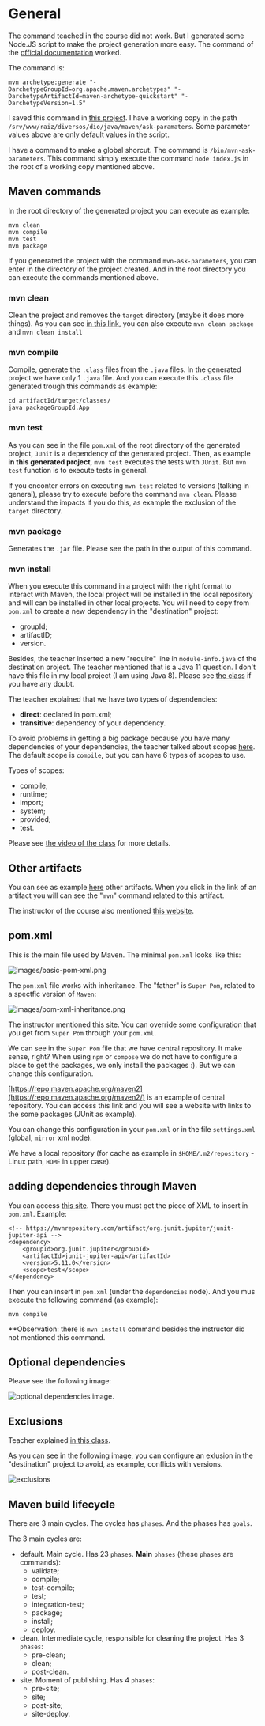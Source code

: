 # General

The command teached in the course did not work. But I generated some Node.JS script to make the project generation more easy. The command of the [official documentation](https://maven.apache.org/archetypes/maven-archetype-quickstart/) worked.

The command is:

```
mvn archetype:generate "-DarchetypeGroupId=org.apache.maven.archetypes" "-DarchetypeArtifactId=maven-archetype-quickstart" "-DarchetypeVersion=1.5"
```

I saved this command in [this project](https://github.com/andreterceiro/dio-maven-helper-mvn). I have a working copy in the path `/srv/www/raiz/diversos/dio/java/maven/ask-paramaters`. Some parameter values above are only default values in the script.

I have a command to make a global shorcut. The command is `/bin/mvn-ask-parameters`. This command simply execute the command `node index.js` in the root of a working copy mentioned above.


## Maven commands

In the root directory of the generated project you can execute as example:

```
mvn clean
mvn compile
mvn test
mvn package
```

If you generated the project with the command `mvn-ask-parameters`, you can enter in the directory of the project created. And in the root directory you can execute the commands mentioned above.


### mvn clean

Clean the project and removes the `target` directory (maybe it does more things). As you can see [in this link](https://www.dio.me/articles/mvn-clean-install-and-mvn-clean-package-qual-a-diferenca), you can also execute `mvn clean package` and `mvn clean install`


### mvn compile

Compile, generate the `.class` files from the `.java` files. In the generated project we have only 1 `.java` file. And you can execute this `.class` file generated trough this commands as example:

```
cd artifactId/target/classes/
java packageGroupId.App
```


### mvn test

As you can see in the file `pom.xml` of the root directory of the generated project, `JUnit` is a dependency of the generated project. Then, as example **in this generated project**, `mvn test` executes the tests with `JUnit`. But `mvn test` function is to execute tests in general.

If you enconter errors on executing `mvn test` related to versions (talking in general), please try to execute before the command `mvn clean`. Please understand the impacts if you do this, as example the exclusion of the `target` directory.


### mvn package

Generates the `.jar` file. Please see the path in the output of this command.


### mvn install

When you execute this command in a project with the right format to interact with Maven, the local project will be installed in the local repository and will can be installed in other local projects. You will need to copy from `pom.xml` to create a new dependency in the "destination" project:

- groupId;
- artifactID;
- version.

Besides, the teacher inserted a new "require" line in `module-info.java` of the destination project. The teacher mentioned that is a Java 11 question. I don't have this file in my local project (I am using Java 8). Please see [the class](https://web.dio.me/course/gerenciamento-de-dependencias-e-build-em-java-com-maven/learning/e4cefc39-9b41-4a41-abfb-bfbb3d166d71?back=/track/coding-the-future-claro-java-spring-boot&tab=undefined&moduleId=undefined) if you have any doubt.

The teacher explained that we have two types of dependencies:

- **direct**: declared in pom.xml;
- **transitive**: dependency of your dependency.

To avoid problems in getting a big package because you have many dependencies of your dependencies, the teacher talked about scopes [here](https://web.dio.me/course/gerenciamento-de-dependencias-e-build-em-java-com-maven/learning/7b8b4e0e-787a-4a13-8777-c2e7eed3f6de?back=/track/coding-the-future-claro-java-spring-boot&tab=undefined&moduleId=undefined). The default scope is `compile`, but you can have 6 types of scopes to use.

Types of scopes:

- compile;
- runtime;
- import;
- system;
- provided;
- test.

Please see [the video of the class](https://web.dio.me/course/gerenciamento-de-dependencias-e-build-em-java-com-maven/learning/7b8b4e0e-787a-4a13-8777-c2e7eed3f6de?back=/track/coding-the-future-claro-java-spring-boot&tab=undefined&moduleId=undefined) for more details.


## Other artifacts

You can see as example [here](https://maven.apache.org/archetypes/index.html) other artifacts. When you click in the link of an artifact you will can see the "`mvn`" command related to this artifact.

The instructor of the course also mentioned [this website](https://mvnrepository.com/).


## pom.xml

This is the main file used by Maven. The minimal `pom.xml` looks like this:

![images/basic-pom-xml.png](images/basic-pom-xml.png)

The `pom.xml` file works with inheritance. The "father" is `Super Pom`, related to a spectfic version of `Maven`:

![images/pom-xml-inheritance.png](images/pom-xml-inheritance.png)

The instructor mentioned [this site](https://maven.apache.org/ref/3.0.4/maven-model-builder/super-pom.html). You can override some configuration that you get from `Super Pom` through your `pom.xml`.

We can see in the `Super Pom` file that we have central repository. It make sense, right? When using `npm` or `compose` we do not have to configure a place to get the packages, we only install the packages :). But we can change this configuration.

[https://repo.maven.apache.org/maven2](https://repo.maven.apache.org/maven2/) is an example of central repository. You can access this link and you will see a website with links to the some packages (JUnit as example).

You can change this configuration in your `pom.xml` or in the file `settings.xml` (global, `mirror` xml node).

We have a local repository (for cache as example in `$HOME/.m2/repository` - Linux path, `HOME` in upper case).


## adding dependencies through Maven

You can access [this site](https://mvnrepository.com/). There you must get the piece of XML to insert in `pom.xml`. Example:

```
<!-- https://mvnrepository.com/artifact/org.junit.jupiter/junit-jupiter-api -->
<dependency>
    <groupId>org.junit.jupiter</groupId>
    <artifactId>junit-jupiter-api</artifactId>
    <version>5.11.0</version>
    <scope>test</scope>
</dependency>
```

Then you can insert in `pom.xml` (under the `dependencies` node). And you mus execute the following command (as example):

```
mvn compile
```

**Observation: there is  `mvn install` command besides the instructor did not mentioned this command.


## Optional dependencies

Please see the following image:

![optional dependencies image](images/optional-dependencies.png).


## Exclusions

Teacher explained [in this class](https://web.dio.me/course/gerenciamento-de-dependencias-e-build-em-java-com-maven/learning/78054996-0f91-4f2f-9b17-672f548a3cef?back=/track/coding-the-future-claro-java-spring-boot&tab=undefined&moduleId=undefined).

As you can see in the following image, you can configure an exlusion in the "destination" project to avoid, as example, conflicts with versions.

![exclusions](images/exclusions.png)


## Maven build lifecycle

There are 3 main cycles. The cycles has `phases`. And the phases has `goals`.

The 3 main cycles are:

- default. Main cycle. Has 23 `phases`. **Main** `phases` (these `phases` are commands):
    - validate;
    - compile;
    - test-compile;
    - test;
    - integration-test;
    - package;
    - install;
    - deploy.
- clean. Intermediate cycle, responsible for cleaning the project. Has 3 `phases`:
    - pre-clean;
    - clean;
    - post-clean.
- site. Moment of publishing. Has 4 `phases`:
    - pre-site;
    - site;
    - post-site;
    - site-deploy.